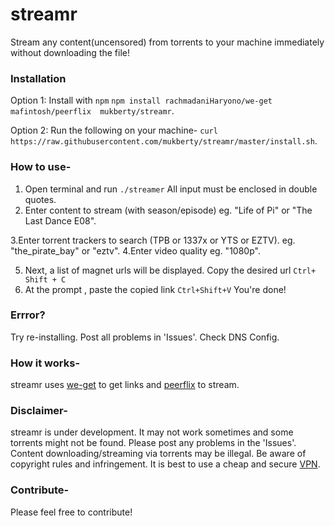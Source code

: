 # streamr
Stream any content(uncensored) from torrents to your machine immediately without downloading the file!


### Installation

Option 1:  Install with `npm`
`npm install rachmadaniHaryono/we-get  mafintosh/peerflix  mukberty/streamr`.

Option 2: Run the following on your machine-
`curl https://raw.githubusercontent.com/mukberty/streamr/master/install.sh`.


### How to use-
1. Open terminal and run `./streamer`
 All input must be enclosed in double quotes.
2. Enter content to stream (with season/episode) eg. "Life of Pi" or "The Last Dance E08".

3.Enter torrent trackers to search (TPB or 1337x or YTS or EZTV). eg. "the_pirate_bay" or "eztv".
4.Enter video quality eg. "1080p".

5. Next, a list of magnet urls will be displayed. Copy the desired url `Ctrl+ Shift + C`
6. At the prompt , paste the copied link `Ctrl+Shift+V`
 You're done!


### Errror?
Try re-installing.
Post all problems in 'Issues'.
Check DNS Config.


### How it works-
streamr uses [we-get](https://github.com/rachmadaniHaryono/we-get) to get links and [peerflix](https://github.com/mafintosh/peerflix) to stream.


### Disclaimer-
streamr is under development. It may not work sometimes and some torrents might not be found. Please post any problems in the 'Issues'. Content downloading/streaming via torrents may be illegal. Be aware of copyright rules and infringement. 
It is best to use a cheap and secure [VPN](https://eazyvpn.tech/).


### Contribute-
Please feel free to contribute! 
